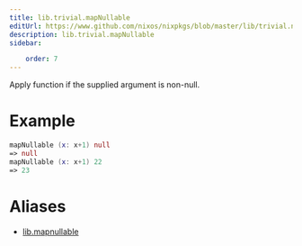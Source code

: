 ```yaml
---
title: lib.trivial.mapNullable
editUrl: https://www.github.com/nixos/nixpkgs/blob/master/lib/trivial.nix#L214C5
description: lib.trivial.mapNullable
sidebar:

    order: 7
---
```


Apply function if the supplied argument is non-null.

# Example

```nix
mapNullable (x: x+1) null
=> null
mapNullable (x: x+1) 22
=> 23
```


# Aliases

- [lib.mapnullable](/nix-doc-comments/reference/lib/lib-mapnullable)


